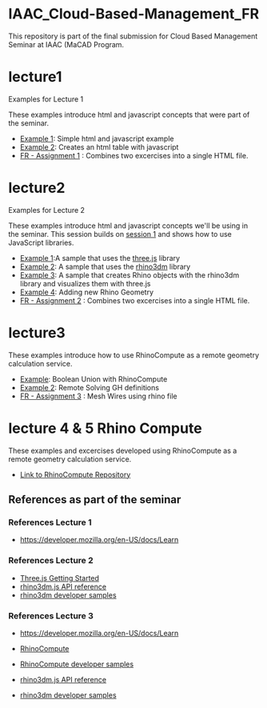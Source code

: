 # IAAC_Cloud-Based-Management_FR
This repository is part of the final submission for Cloud Based Management Seminar at IAAC (MaCAD Program.


# lecture1

Examples for Lecture 1

These examples introduce html and javascript concepts that were part of the seminar.

- [Example 1](Lecture1\Example1): Simple html and javascript example
- [Example 2](Lecture1\Example2): Creates an html table with javascript
- [FR -  Assignment 1](http://127.0.0.1:5502/Lecture1/Assignments/FR_Assignment01.html) : Combines two excercises into a single HTML file.

# lecture2

Examples for Lecture 2

These examples introduce html and javascript concepts we'll be using in the seminar. This session builds on [session 1](https://github.com/iaac-macad-s1/lecture1) and shows how to use JavaScript libraries.

- [Example 1](http://127.0.0.1:5502/Lecture2/example1/index.html):A sample that uses the [three.js](https://threejs.org) library
- [Example 2](http://127.0.0.1:5502/Lecture2/example2/index.html): A sample that uses the [rhino3dm](https://www.rhino3d.com/features/rhino3dm/) library
- [Example 3](http://127.0.0.1:5502/Lecture2/example3/index.html): A sample that creates Rhino objects with the rhino3dm library and visualizes them with three.js
- [Example 4](http://127.0.0.1:5502/Lecture2/example4/index.html): Adding new Rhino Geometry
- [FR -  Assignment 2](http://127.0.0.1:5502/Lecture2/Assignment/index.html) : Combines two excercises into a single HTML file.


# lecture3

These examples introduce how to use RhinoCompute as a remote geometry calculation service.

- [Example](http://127.0.0.1:5502/Lecture3/example1/index.html): Boolean Union with RhinoCompute
- [Example 2](http://127.0.0.1:5502/Lecture3/example2/index.html): Remote Solving GH definitions
- [FR -  Assignment 3](http://127.0.0.1:5502/Lecture3/Assignment/index.html) : Mesh Wires using rhino file


# lecture 4 & 5 Rhino Compute

These examples and excercises developed using  RhinoCompute as a remote geometry calculation service.

- [Link to RhinoCompute Repository](https://github.com/Fromero8706/compute.rhino3d.appserver)



## References as part of the seminar


### References Lecture 1

- https://developer.mozilla.org/en-US/docs/Learn

### References Lecture 2

- [Three.js Getting Started](https://threejs.org/docs/index.html#manual/en/introduction/Creating-a-scene)
- [rhino3dm.js API reference](https://mcneel.github.io/rhino3dm/javascript/api/index.html)
- [rhino3dm developer samples](https://github.com/mcneel/rhino-developer-samples/tree/7/rhino3dm)

### References Lecture 3

- https://developer.mozilla.org/en-US/docs/Learn

- [RhinoCompute](https://developer.rhino3d.com/guides/#compute)
- [RhinoCompute developer samples](https://github.com/mcneel/rhino-developer-samples/tree/7/compute)
- [rhino3dm.js API reference](https://mcneel.github.io/rhino3dm/javascript/api/index.html)
- [rhino3dm developer samples](https://github.com/mcneel/rhino-developer-samples/tree/7/rhino3dm)